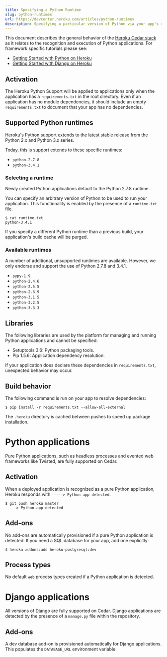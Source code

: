 ```yaml
---
title: Specifying a Python Runtime
slug: python-runtimes
url: https://devcenter.heroku.com/articles/python-runtimes
description: Specifying a particular version of Python via your app's runtime.txt.
---
```


This document describes the general behavior of the [Heroku Cedar stack](cedar) as it relates to the recognition and execution of Python applications. For framework specific tutorials please see:

* [Getting Started with Python on Heroku](getting-started-with-python)
* [Getting Started with Django on Heroku](getting-started-with-django)

## Activation

The Heroku Python Support will be applied to applications only when the application has a `requirements.txt` in the root directory. Even if an application has no module dependencies, it should include an empty `requirements.txt` to document that your app has no dependencies.


## Supported Python runtimes

Heroku's Python support extends to the latest stable release from the Python 2.x and Python 3.x series.

Today, this is support extends to these specific runtimes:

- `python-2.7.8`
- `python-3.4.1`

### Selecting a runtime

Newly created Python applications default to the Python 2.7.8 runtime.

You can specify an arbitrary version of Python to be used to run your application. This functionality is enabled by the presence of a `runtime.txt` file.

```term
$ cat runtime.txt
python-3.4.1
```

If you specify a different Python runtime than a previous build, your application's build cache will be purged.  

### Available runtimes

A number of additional, unsupported runtimes are available. However, we only endorse and support the use of Python 2.7.8 and 3.4.1.

- `pypy-1.9`
- `python-2.4.6`
- `python-2.5.5`
- `python-2.6.9`
- `python-3.1.5`
- `python-3.2.5`
- `python-3.3.3`


## Libraries

The following libraries are used by the platform for managing and running Python applications and cannot be specified.

* Setuptools 3.6: Python packaging tools.
* Pip 1.5.6: Application dependency resolution.

If your application does declare these dependencies in `requirements.txt`, unexpected behavior may occur. 


## Build behavior

The following command is run on your app to resolve dependencies:

```term
$ pip install -r requirements.txt --allow-all-external
```

The `.heroku` directory is cached between pushes to speed up package installation.


# Python applications

Pure Python applications, such as headless processes and evented web frameworks like Twisted, are fully supported on Cedar.

## Activation

When a deployed application is recognized as a pure Python application, Heroku responds with `-----> Python app detected`.

```term
$ git push heroku master
-----> Python app detected
```

## Add-ons

No add-ons are automatically provisioned if a pure Python application is detected.
If you need a SQL database for your app, add one explicitly:

```term
$ heroku addons:add heroku-postgresql:dev
```

## Process types

No default `web` process types created if a Python application is detected.

# Django applications

All versions of Django are fully supported on Cedar. Django applications are detected by the presence of a `manage.py` file within the repository.

## Add-ons

A dev database add-on is provisioned automatically for Django applications.  This  populates the `DATABASE_URL` environment variable.